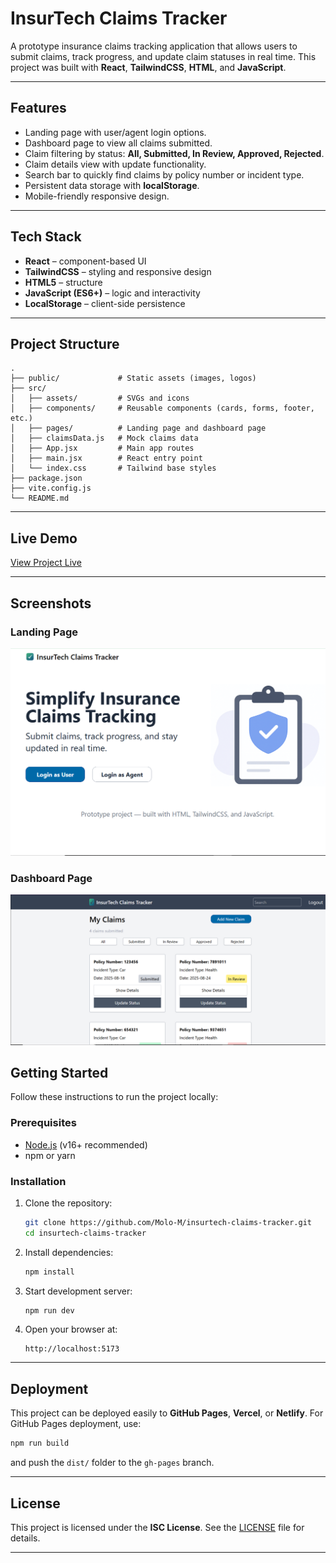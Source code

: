 # InsurTech Claims Tracker

A prototype insurance claims tracking application that allows users to submit claims, track progress, and update claim statuses in real time.
This project was built with **React**, **TailwindCSS**, **HTML**, and **JavaScript**.

---

## Features

* Landing page with user/agent login options.
* Dashboard page to view all claims submitted.
* Claim filtering by status: **All, Submitted, In Review, Approved, Rejected**.
* Claim details view with update functionality.
* Search bar to quickly find claims by policy number or incident type.
* Persistent data storage with **localStorage**.
* Mobile-friendly responsive design.

---

## Tech Stack

* **React** – component-based UI
* **TailwindCSS** – styling and responsive design
* **HTML5** – structure
* **JavaScript (ES6+)** – logic and interactivity
* **LocalStorage** – client-side persistence

---

## Project Structure

```
.
├── public/             # Static assets (images, logos)
├── src/
│   ├── assets/         # SVGs and icons
│   ├── components/     # Reusable components (cards, forms, footer, etc.)
│   ├── pages/          # Landing page and dashboard page
│   ├── claimsData.js   # Mock claims data
│   ├── App.jsx         # Main app routes
│   ├── main.jsx        # React entry point
│   └── index.css       # Tailwind base styles
├── package.json
├── vite.config.js
└── README.md
```

---

## Live Demo

[View Project Live](https://molo-m.github.io/insurtech-claims-tracker/)

---

## Screenshots

### Landing Page

![landing page](<landing page.png>)


### Dashboard Page
![dashboard screenshot](<Screenshot 2025-09-10 195937.png>)


## Getting Started

Follow these instructions to run the project locally:

### Prerequisites

* [Node.js](https://nodejs.org/) (v16+ recommended)
* npm or yarn

### Installation

1. Clone the repository:

   ```bash
   git clone https://github.com/Molo-M/insurtech-claims-tracker.git
   cd insurtech-claims-tracker
   ```

2. Install dependencies:

   ```bash
   npm install
   ```

3. Start development server:

   ```bash
   npm run dev
   ```

4. Open your browser at:

   ```
   http://localhost:5173
   ```

---

## Deployment

This project can be deployed easily to **GitHub Pages**, **Vercel**, or **Netlify**.
For GitHub Pages deployment, use:

```bash
npm run build
```

and push the `dist/` folder to the `gh-pages` branch.

---

## License

This project is licensed under the **ISC License**. See the [LICENSE](LICENSE) file for details.

---
